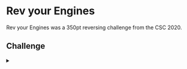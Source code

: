 <H1>Rev your Engines</H1>
<p></p>
Rev your Engines was a 350pt reversing challenge from the CSC 2020.
<p></p>
<H2>Challenge</H2>
<details>
    <summary></summary>
<p></p>
There is a flag somewhere in this binary, can you find it?
<p></p>
Challenge File: <a href="https://drive.google.com/file/d/1oQo87rL1EHbp_T1MBDBLd9FT-hbgLVaf/view?usp=sharing" rel="nofollow">Google Drive</a>
<p></p>
<details>
    <summary>Walkthrough</summary>
<p></p>

</details>
</details>